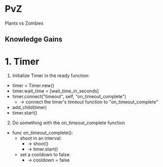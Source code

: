 # PvZ
Plants vs Zombies


## Knowledge Gains

# 1. Timer

1. Initialize Timer in the ready function:
+ timer = Timer.new()
+ timer.wait_time = [wait_time_in_seconds]
+ timer.connect("timeout", self, "on_timeout_complete")
    - -> connect the timer's timeout function to "on_timeout_complete" 
+ add_child(timer)
+ timer.start()

2. Do something with the on_timeout_complete function
+ func on_timeout_complete():
    + shoot in an interval:
        - -> shoot()
        - -> timer.start()
    + set a cooldown to false:
        - -> cooldown = false

